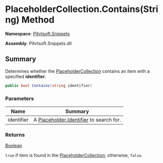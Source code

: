 # PlaceholderCollection\.Contains\(String\) Method

**Namespace**: [Pihrtsoft.Snippets](../../README.md)

**Assembly**: Pihrtsoft\.Snippets\.dll

## Summary

Determines whether the [PlaceholderCollection](../README.md) contains an item with a specified **identifier**\.

```csharp
public bool Contains(string identifier)
```

### Parameters

| Name | Summary |
| ---- | ------- |
| identifier | A [Placeholder.Identifier](../../Placeholder/Identifier/README.md) to search for\. |

### Returns

[Boolean](https://docs.microsoft.com/en-us/dotnet/api/system.boolean)

`true` if item is found in the [PlaceholderCollection](../README.md); otherwise, `false`\.